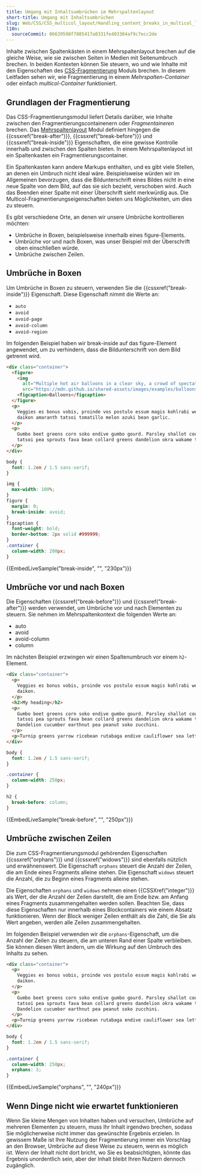 ```yaml
---
title: Umgang mit Inhaltsumbrüchen im Mehrspaltenlayout
short-title: Umgang mit Inhaltsumbrüchen
slug: Web/CSS/CSS_multicol_layout/Handling_content_breaks_in_multicol_layout
l10n:
  sourceCommit: 06639598f7805417a0331fe403304af9c7ecc2de
---
```


Inhalte zwischen Spaltenkästen in einem Mehrspaltenlayout brechen auf die gleiche Weise, wie sie zwischen Seiten in Medien mit Seitenumbruch brechen. In beiden Kontexten können Sie steuern, wo und wie Inhalte mit den Eigenschaften des [CSS-Fragmentierung](/de/docs/Web/CSS/CSS_fragmentation) Moduls brechen. In diesem Leitfaden sehen wir, wie Fragmentierung in einem _Mehrspalten-Container_ oder einfach _multicol-Container_ funktioniert.

## Grundlagen der Fragmentierung

Das CSS-Fragmentierungsmodul liefert Details darüber, wie Inhalte zwischen den Fragmentierungscontainenern oder _Fragmentaineren_ brechen. Das [Mehrspaltenlayout](/de/docs/Web/CSS/CSS_multicol_layout) Modul definiert hingegen die {{cssxref("break-after")}}, {{cssxref("break-before")}} und {{cssxref("break-inside")}} Eigenschaften, die eine gewisse Kontrolle innerhalb und zwischen den Spalten bieten. In einem Mehrspaltenlayout ist ein Spaltenkasten ein Fragmentierungscontainer.

Ein Spaltenkasten kann andere Markups enthalten, und es gibt viele Stellen, an denen ein Umbruch nicht ideal wäre. Beispielsweise würden wir im Allgemeinen bevorzugen, dass die Bildunterschrift eines Bildes nicht in eine neue Spalte von dem Bild, auf das sie sich bezieht, verschoben wird. Auch das Beenden einer Spalte mit einer Überschrift sieht merkwürdig aus. Die Multicol-Fragmentierungseigenschaften bieten uns Möglichkeiten, um dies zu steuern.

Es gibt verschiedene Orte, an denen wir unsere Umbrüche kontrollieren möchten:

- Umbrüche in Boxen, beispielsweise innerhalb eines figure-Elements.
- Umbrüche vor und nach Boxen, was unser Beispiel mit der Überschrift oben einschließen würde.
- Umbrüche zwischen Zeilen.

## Umbrüche in Boxen

Um Umbrüche in Boxen zu steuern, verwenden Sie die {{cssxref("break-inside")}} Eigenschaft. Diese Eigenschaft nimmt die Werte an:

- `auto`
- `avoid`
- `avoid-page`
- `avoid-column`
- `avoid-region`

Im folgenden Beispiel haben wir break-inside auf das figure-Element angewendet, um zu verhindern, dass die Bildunterschrift von dem Bild getrennt wird.

```html live-sample___break-inside
<div class="container">
  <figure>
    <img
      alt="Multiple hot air balloons in a clear sky, a crowd of spectators gather in the foreground."
      src="https://mdn.github.io/shared-assets/images/examples/balloons.jpg" />
    <figcaption>Balloons</figcaption>
  </figure>
  <p>
    Veggies es bonus vobis, proinde vos postulo essum magis kohlrabi welsh onion
    daikon amaranth tatsoi tomatillo melon azuki bean garlic.
  </p>
  <p>
    Gumbo beet greens corn soko endive gumbo gourd. Parsley shallot courgette
    tatsoi pea sprouts fava bean collard greens dandelion okra wakame tomato.
  </p>
</div>
```

```css live-sample___break-inside
body {
  font: 1.2em / 1.5 sans-serif;
}

img {
  max-width: 100%;
}
figure {
  margin: 0;
  break-inside: avoid;
}
figcaption {
  font-weight: bold;
  border-bottom: 2px solid #999999;
}
.container {
  column-width: 200px;
}
```

{{EmbedLiveSample("break-inside", "", "230px")}}

## Umbrüche vor und nach Boxen

Die Eigenschaften {{cssxref("break-before")}} und {{cssxref("break-after")}} werden verwendet, um Umbrüche vor und nach Elementen zu steuern. Sie nehmen im Mehrspaltenkontext die folgenden Werte an:

- auto
- avoid
- avoid-column
- column

Im nächsten Beispiel erzwingen wir einen Spaltenumbruch vor einem `h2`-Element.

```html live-sample___break-before
<div class="container">
  <p>
    Veggies es bonus vobis, proinde vos postulo essum magis kohlrabi welsh onion
    daikon.
  </p>
  <h2>My heading</h2>
  <p>
    Gumbo beet greens corn soko endive gumbo gourd. Parsley shallot courgette
    tatsoi pea sprouts fava bean collard greens dandelion okra wakame tomato.
    Dandelion cucumber earthnut pea peanut soko zucchini.
  </p>
  <p>Turnip greens yarrow ricebean rutabaga endive cauliflower sea lettuce.</p>
</div>
```

```css live-sample___break-before
body {
  font: 1.2em / 1.5 sans-serif;
}

.container {
  column-width: 250px;
}

h2 {
  break-before: column;
}
```

{{EmbedLiveSample("break-before", "", "250px")}}

## Umbrüche zwischen Zeilen

Die zum CSS-Fragmentierungsmodul gehörenden Eigenschaften {{cssxref("orphans")}} und {{cssxref("widows")}} sind ebenfalls nützlich und erwähnenswert. Die Eigenschaft `orphans` steuert die Anzahl der Zeilen, die am Ende eines Fragments alleine stehen. Die Eigenschaft `widows` steuert die Anzahl, die zu Beginn eines Fragments alleine stehen.

Die Eigenschaften `orphans` und `widows` nehmen einen {{CSSXref("integer")}} als Wert, der die Anzahl der Zeilen darstellt, die am Ende bzw. am Anfang eines Fragments zusammengehalten werden sollen. Beachten Sie, dass diese Eigenschaften nur innerhalb eines Blockcontainers wie einem Absatz funktionieren. Wenn der Block weniger Zeilen enthält als die Zahl, die Sie als Wert angeben, werden alle Zeilen zusammengehalten.

Im folgenden Beispiel verwenden wir die `orphans`-Eigenschaft, um die Anzahl der Zeilen zu steuern, die am unteren Rand einer Spalte verbleiben. Sie können diesen Wert ändern, um die Wirkung auf den Umbruch des Inhalts zu sehen.

```html live-sample___orphans
<div class="container">
  <p>
    Veggies es bonus vobis, proinde vos postulo essum magis kohlrabi welsh onion
    daikon.
  </p>
  <p>
    Gumbo beet greens corn soko endive gumbo gourd. Parsley shallot courgette
    tatsoi pea sprouts fava bean collard greens dandelion okra wakame tomato.
    Dandelion cucumber earthnut pea peanut soko zucchini.
  </p>
  <p>Turnip greens yarrow ricebean rutabaga endive cauliflower sea lettuce.</p>
</div>
```

```css live-sample___orphans
body {
  font: 1.2em / 1.5 sans-serif;
}

.container {
  column-width: 250px;
  orphans: 3;
}
```

{{EmbedLiveSample("orphans", "", "240px")}}

## Wenn Dinge nicht wie erwartet funktionieren

Wenn Sie kleine Mengen von Inhalten haben und versuchen, Umbrüche auf mehreren Elementen zu steuern, muss Ihr Inhalt irgendwo brechen, sodass Sie möglicherweise nicht immer das gewünschte Ergebnis erzielen. In gewissem Maße ist Ihre Nutzung der Fragmentierung immer ein Vorschlag an den Browser, Umbrüche auf diese Weise zu steuern, wenn es möglich ist. Wenn der Inhalt nicht dort bricht, wo Sie es beabsichtigten, könnte das Ergebnis unordentlich sein, aber der Inhalt bleibt Ihren Nutzern dennoch zugänglich.
